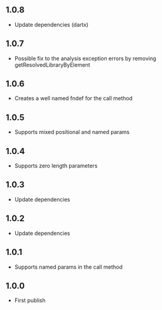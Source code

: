 ## 1.0.8
- Update dependencies (dartx)

## 1.0.7
- Possible fix to the analysis exception errors by removing getResolvedLibraryByElement

## 1.0.6
- Creates a well named fndef for the call method

## 1.0.5
- Supports mixed positional and named params

## 1.0.4
- Supports zero length parameters

## 1.0.3
- Update dependencies

## 1.0.2
- Update dependencies

## 1.0.1
- Supports named params in the call method

## 1.0.0
- First publish
